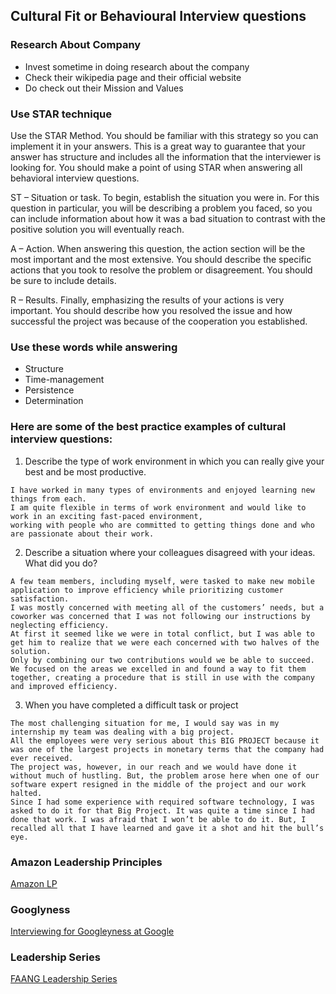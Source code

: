 ## Cultural Fit or Behavioural Interview questions

### Research About Company
- Invest sometime in doing research about the company
- Check their wikipedia page and their official website
- Do check out their Mission and Values


### Use STAR technique
Use the STAR Method. You should be familiar with this strategy so you can implement it in your answers. This is a great way to guarantee that your answer has structure and includes all the information that the interviewer is looking for. You should make a point of using STAR when answering all behavioral interview questions.

ST – Situation or task. To begin, establish the situation you were in. For this question in particular, you will be describing a problem you faced, so you can include information about how it was a bad situation to contrast with the positive solution you will eventually reach.

A – Action. When answering this question, the action section will be the most important and the most extensive. You should describe the specific actions that you took to resolve the problem or disagreement. You should be sure to include details.

R – Results. Finally, emphasizing the results of your actions is very important. You should describe how you resolved the issue and how successful the project was because of the cooperation you established.

### Use these words while answering
- Structure
- Time-management
- Persistence
- Determination

### Here are some of the best practice examples of cultural interview questions:
1. Describe the type of work environment in which you can really give your best and be most productive.
```
I have worked in many types of environments and enjoyed learning new things from each.
I am quite flexible in terms of work environment and would like to work in an exciting fast-paced environment, 
working with people who are committed to getting things done and who are passionate about their work.
```

2. Describe a situation where your colleagues disagreed with your ideas. What did you do?
```
A few team members, including myself, were tasked to make new mobile application to improve efficiency while prioritizing customer satisfaction. 
I was mostly concerned with meeting all of the customers’ needs, but a coworker was concerned that I was not following our instructions by neglecting efficiency. 
At first it seemed like we were in total conflict, but I was able to get him to realize that we were each concerned with two halves of the solution. 
Only by combining our two contributions would we be able to succeed. We focused on the areas we excelled in and found a way to fit them together, creating a procedure that is still in use with the company and improved efficiency.
```

3. When you have completed a difficult task or project
```
The most challenging situation for me, I would say was in my internship my team was dealing with a big project. 
All the employees were very serious about this BIG PROJECT because it was one of the largest projects in monetary terms that the company had ever received. 
The project was, however, in our reach and we would have done it without much of hustling. But, the problem arose here when one of our software expert resigned in the middle of the project and our work halted. 
Since I had some experience with required software technology, I was asked to do it for that Big Project. It was quite a time since I had done that work. I was afraid that I won’t be able to do it. But, I recalled all that I have learned and gave it a shot and hit the bull’s eye.
```

### Amazon Leadership Principles
[Amazon LP](https://www.youtube.com/watch?v=6LQrs-m-40o)

### Googlyness
[Interviewing for Googleyness at Google](https://www.youtube.com/watch?v=TWFs3dxfiOc)

### Leadership Series
[FAANG Leadership Series](https://www.youtube.com/playlist?list=PLLucmoeZjtMQK8T111wCvqnfOd0qGFqzL)